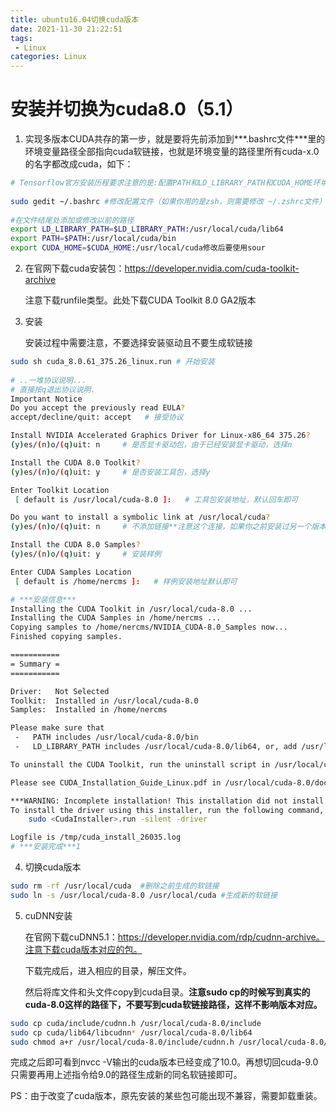 ```yaml
---
title: ubuntu16.04切换cuda版本
date: 2021-11-30 21:22:51
tags:
 - Linux
categories: Linux
---
```


# 安装并切换为cuda8.0（5.1）

1. 实现多版本CUDA共存的第一步，就是要将先前添加到***.bashrc文件***里的环境变量路径全部指向cuda软链接，也就是环境变量的路径里所有cuda-x.0的名字都改成cuda，如下：

```bash
# Tensorflow官方安装历程要求注意的是:配置PATH和LD_LIBRARY_PATH和CUDA_HOME环境变量.
 
sudo gedit ~/.bashrc #修改配置文件（如果你用的是zsh，则需要修改 ~/.zshrc文件）
 
#在文件结尾处添加或修改以前的路径
export LD_LIBRARY_PATH=$LD_LIBRARY_PATH:/usr/local/cuda/lib64
export PATH=$PATH:/usr/local/cuda/bin
export CUDA_HOME=$CUDA_HOME:/usr/local/cuda修改后要使用sour
```

<!-- more -->

2. 在官网下载cuda安装包：https://developer.nvidia.com/cuda-toolkit-archive

   注意下载runfile类型。此处下载CUDA Toolkit 8.0 GA2版本

3. 安装

   安装过程中需要注意，不要选择安装驱动且不要生成软链接

```bash
sudo sh cuda_8.0.61_375.26_linux.run # 开始安装
 
# ..一堆协议说明...
# 直接按q退出协议说明.
Important Notice
Do you accept the previously read EULA?
accept/decline/quit: accept   # 接受协议

Install NVIDIA Accelerated Graphics Driver for Linux-x86_64 375.26?
(y)es/(n)o/(q)uit: n     # 是否显卡驱动包，由于已经安装显卡驱动，选择n

Install the CUDA 8.0 Toolkit?
(y)es/(n)o/(q)uit: y     # 是否安装工具包，选择y

Enter Toolkit Location
 [ default is /usr/local/cuda-8.0 ]:   # 工具包安装地址，默认回车即可

Do you want to install a symbolic link at /usr/local/cuda?
(y)es/(n)o/(q)uit: n     # 不添加链接**注意这个连接，如果你之前安装过另一个版本的cuda，除非你确定想要用这个新版本的cuda，否则这里就建议选no，因为指定该链接后会将cuda指向这个新的版本**

Install the CUDA 8.0 Samples?
(y)es/(n)o/(q)uit: y     # 安装样例

Enter CUDA Samples Location
 [ default is /home/nercms ]:   # 样例安装地址默认即可

# ***安装信息***
Installing the CUDA Toolkit in /usr/local/cuda-8.0 ...
Installing the CUDA Samples in /home/nercms ...
Copying samples to /home/nercms/NVIDIA_CUDA-8.0_Samples now...
Finished copying samples.

===========
= Summary =
===========

Driver:   Not Selected
Toolkit:  Installed in /usr/local/cuda-8.0
Samples:  Installed in /home/nercms

Please make sure that
 -   PATH includes /usr/local/cuda-8.0/bin
 -   LD_LIBRARY_PATH includes /usr/local/cuda-8.0/lib64, or, add /usr/local/cuda-8.0/lib64 to /etc/ld.so.conf and run ldconfig as root

To uninstall the CUDA Toolkit, run the uninstall script in /usr/local/cuda-8.0/bin

Please see CUDA_Installation_Guide_Linux.pdf in /usr/local/cuda-8.0/doc/pdf for detailed information on setting up CUDA.

***WARNING: Incomplete installation! This installation did not install the CUDA Driver. A driver of version at least 361.00 is required for CUDA 8.0 functionality to work.
To install the driver using this installer, run the following command, replacing <CudaInstaller> with the name of this run file:
    sudo <CudaInstaller>.run -silent -driver

Logfile is /tmp/cuda_install_26035.log
# ***安装完成***1
```

4. 切换cuda版本

```bash
sudo rm -rf /usr/local/cuda  #删除之前生成的软链接
sudo ln -s /usr/local/cuda-8.0 /usr/local/cuda #生成新的软链接
```

5. cuDNN安装

   在官网下载cuDNN5.1：https://developer.nvidia.com/rdp/cudnn-archive。注意下载cuda版本对应的包。

   下载完成后，进入相应的目录，解压文件。

   然后将库文件和头文件copy到cuda目录。**注意sudo cp的时候写到真实的cuda-8.0这样的路径下，不要写到cuda软链接路径，这样不影响版本对应。**

```bash
sudo cp cuda/include/cudnn.h /usr/local/cuda-8.0/include
sudo cp cuda/lib64/libcudnn* /usr/local/cuda-8.0/lib64
sudo chmod a+r /usr/local/cuda-8.0/include/cudnn.h /usr/local/cuda-8.0/lib64/libcudnn*
```

完成之后即可看到nvcc -V输出的cuda版本已经变成了10.0。再想切回cuda-9.0只需要再用上述指令给9.0的路径生成新的同名软链接即可。

PS：由于改变了cuda版本，原先安装的某些包可能出现不兼容，需要卸载重装。

